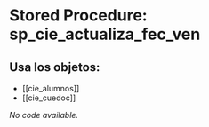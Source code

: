 # Stored Procedure: sp_cie_actualiza_fec_ven

## Usa los objetos:
- [[cie_alumnos]]
- [[cie_cuedoc]]

*No code available.*
